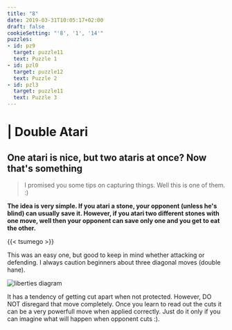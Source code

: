 ```yaml
---
title: "8"
date: 2019-03-31T10:05:17+02:00
draft: false
cookieSetting: "'8', '1', '14'"
puzzles:
- id: pz9
  target: puzzle11
  text: Puzzle 1
- id: pzl0
  target: puzzle12
  text: Puzzle 2
- id: pzl3
  target: puzzle11
  text: Puzzle 3
---
```


# | Double Atari
## One atari is nice, but two ataris at once? Now that's something

> I promised you some tips on capturing things. Well this is one of them. :)

**The idea is very simple. If you atari a stone, your opponent (unless he's blind) can usually save it. However, if you atari two different stones with one move, well then your opponent can save only one and you get to eat the other.**

{{< tsumego >}}

This was an easy one, but good to keep in mind whether attacking or defending. I always caution beginners about three diagonal moves (double hane).

![liberties diagram](/images/doublehane.jpg)

It has a tendency of getting cut apart when not protected. However, DO NOT disregard that move completely. Once you learn to read out the cuts it can be a very powerfull move when applied correctly. Just do it only if you can imagine what will happen when opponent cuts :). 